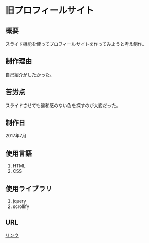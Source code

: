 # 旧プロフィールサイト

## 概要
スライド機能を使ってプロフィールサイトを作ってみようと考え制作。
## 制作理由
自己紹介がしたかった。
## 苦労点
スライドさせても違和感のない色を探すのが大変だった。
## 制作日
2017年7月
## 使用言語
1. HTML
2. CSS
## 使用ライブラリ
1. jquery
2. scrollify
## URL
[リンク](https://maigo999.github.io/oldprofilesite/)